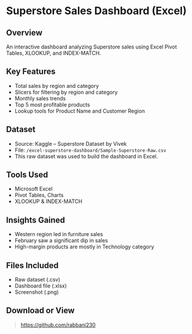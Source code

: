 # Superstore Sales Dashboard (Excel)

## Overview
An interactive dashboard analyzing Superstore sales using Excel Pivot Tables, XLOOKUP, and INDEX-MATCH.

## Key Features
- Total sales by region and category
- Slicers for filtering by region and category
- Monthly sales trends
- Top 5 most profitable products
- Lookup tools for Product Name and Customer Region

## Dataset
- Source: Kaggle – Superstore Dataset by Vivek
- File: `/excel-superstore-dashboard/Sample-Superstore-Raw.csv`
- This raw dataset was used to build the dashboard in Excel.

## Tools Used
- Microsoft Excel
- Pivot Tables, Charts
- XLOOKUP & INDEX-MATCH

## Insights Gained
- Western region led in furniture sales
- February saw a significant dip in sales
- High-margin products are mostly in Technology category

## Files Included
- Raw dataset (.csv)
- Dashboard file (.xlsx)
- Screenshot (.png)

## Download or View
> https://github.com/rabbani230

